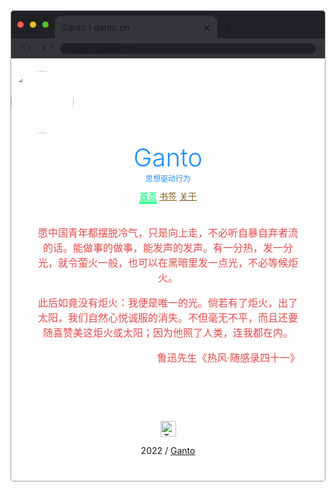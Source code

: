 <div style="border: 1px solid #9c9c9c; border-radius: 5px; overflow: hidden;">
  <div style="background-color: #202124; display: flex; align-items: center; padding-left: 10px; padding-top: 8px;">
    <i style="width: 10px; height: 10px; border-radius: 50%; background-color: #ff5b51; margin-bottom: 8px;"></i>
    <i style="width: 10px; height: 10px; border-radius: 50%; background-color: #e7c027; margin: 0px 10px; margin-bottom: 8px;"></i>
    <i style="width: 10px; height: 10px; border-radius: 50%; background-color: #51c22c; margin-right: 10px; margin-bottom: 8px;"></i>
    <div style="width: 240px; background-color: #35363a; padding: 6px 10px; display: flex; align-items: center; justify-content: space-between; border-radius: 10px 10px 0px 0px;">
      <span>Ganto | ganto.cn</span>
      <span style="font-size: 20px;">×</span>
    </div>
    <i style="font-style: normal; font-size: 14px; margin-left: 10px; margin-top: 2px;">＋</i>
  </div>
  <div style="background-color: #35363a; display: flex; align-items: center; padding: 4px;">
    <i style="font-style: normal; margin: 0 10px;">👈</i>
    <i style="font-style: normal; margin: 0 10px;">👉</i>
   	<span style="display: inline-block; width: 100%; background-color: #202124; padding: 0px 10px; border-radius: 20px;">https://ganto.cn</span>
    <i style="font-style: normal;">⭐</i>
  </div>
  <p style="margin-top: 20px;">
    <img style="width: 100px; height: 100px; border-radius: 50%;" src="https://heri.ganto.cn/images/avatar.jpeg" />
  </p>
  <div style="text-align: center; color: #1e90ff;">
  	<h1 style="font-size: 40px; font-weight: 300; padding: 0px; margin: 0px;">Ganto</h1>
  	<h3 style="font-size: 12px; font-weight: 300; padding: 0px; margin: 0px;">思想驱动行为</h3>
  </div>
  <div style="text-align: center; margin-top: 10px;">
    <span><a href="//ganto.cn" style="color: #37ff97; font-weight: 900; border-bottom: 4px solid #37ff97;">首页</a></span>
    <span><a href="//ganto.cn/#/bookmarks" style="color: #835e1d;">书签</a></span>
    <span><a href="//ganto.cn/#/about" style="color: #835e1d;">关于</a></span>
  </div>
  <div style="text-align: center; font-size: 16px; color: #e64a4a; padding: 20px 40px; min-height: 200px;">
    <p>
      愿中国青年都摆脱冷气，只是向上走，不必听自暴自弃者流的话。能做事的做事，能发声的发声。有一分热，发一分光，就令萤火一般，也可以在黑暗里发一点光，不必等候炬火。
    </p>
		<p>
      此后如竟没有炬火：我便是唯一的光。倘若有了炬火，出了太阳，我们自然心悦诚服的消失。不但毫无不平，而且还要随喜赞美这炬火或太阳；因为他照了人类，连我都在内。
    </p>
		<p style="text-align: right;">
      鲁迅先生《热风·随感录四十一》
    </p>
  </div>
  <div style="text-align: center; padding: 40px 0;">
    <p style="text-align: center;">
      <a href="https://travellings.link/">
        <img style="height: 25px;" src="https://camo.githubusercontent.com/e085f6210eff28ada41a2274003082167c32defe04337f59db02ee06fe484099/68747470733a2f2f74726176656c6c696e67732e6c696e6b2f6173736574732f6c6f676f2e676966" title="Travelling" />
      </a>
    </p>
    2022 / <a href="//ganto.cn">Ganto</a>
  </div>
</div>
